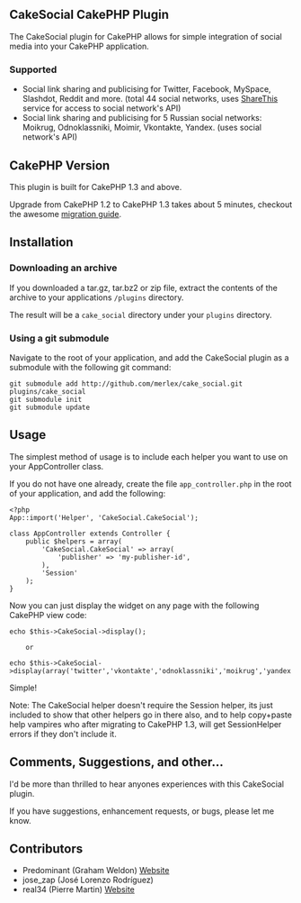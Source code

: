 ## CakeSocial CakePHP Plugin ##

The CakeSocial plugin for CakePHP allows for simple integration of social media into your CakePHP application.

### Supported ###

- Social link sharing and publicising for Twitter, Facebook, MySpace, Slashdot, Reddit and more. (total 44 social networks, uses [ShareThis](http://sharethis.com) service for access to social network's API)
- Social link sharing and publicising for 5 Russian social networks: Moikrug, Odnoklassniki, Moimir, Vkontakte, Yandex. (uses social network's API)

## CakePHP Version ##

This plugin is built for CakePHP 1.3 and above.

Upgrade from CakePHP 1.2 to CakePHP 1.3 takes about 5 minutes, checkout the awesome [migration guide](http://book.cakephp.org/view/1561/Migrating-from-CakePHP-1-2-to-1-3).

## Installation ##

### Downloading an archive ###

If you downloaded a tar.gz, tar.bz2 or zip file, extract the contents of the archive to your applications `/plugins` directory.

The result will be a `cake_social` directory under your `plugins` directory.

### Using a git submodule ###

Navigate to the root of your application, and add the CakeSocial plugin as a submodule with the following git command:

	git submodule add http://github.com/merlex/cake_social.git plugins/cake_social
	git submodule init
	git submodule update

## Usage ##

The simplest method of usage is to include each helper you want to use on your AppController class.

If you do not have one already, create the file `app_controller.php` in the root of your application, and add the following:

	<?php
	App::import('Helper', 'CakeSocial.CakeSocial');

	class AppController extends Controller {
		public $helpers = array(
			'CakeSocial.CakeSocial' => array(
				'publisher' => 'my-publisher-id',
			),
			'Session'
		);
	}

Now you can just display the widget on any page with the following CakePHP view code:

	echo $this->CakeSocial->display();

        or

	echo $this->CakeSocial->display(array('twitter','vkontakte','odnoklassniki','moikrug','yandex','moimir'));

Simple!

Note: The CakeSocial helper doesn't require the Session helper, its just included to show that other helpers go in there also, and to help copy+paste help vampires who after migrating to CakePHP 1.3, will get SessionHelper errors if they don't include it.

## Comments, Suggestions, and other... ##

I'd be more than thrilled to hear anyones experiences with this CakeSocial plugin.

If you have suggestions, enhancement requests, or bugs, please let me know.

## Contributors ##

* Predominant (Graham Weldon) [Website](http://grahamweldon.com)
* jose_zap (José Lorenzo Rodríguez)
* real34 (Pierre Martin) [Website](http://www.pierre-martin.fr)
